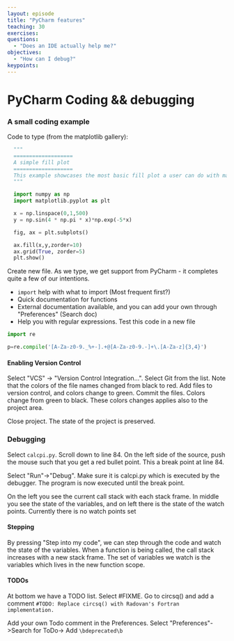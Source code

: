 ```yaml
---
layout: episode
title: "PyCharm features"
teaching: 30
exercises: 
questions:
  - "Does an IDE actually help me?"
objectives:
  - "How can I debug?"
keypoints:
---
```


# PyCharm Coding && debugging

### A small coding example

Code to type (from the matplotlib gallery):
```python
  """
  ===================
  A simple fill plot
  ===================
  This example showcases the most basic fill plot a user can do with matplotlib
  """

  import numpy as np
  import matplotlib.pyplot as plt

  x = np.linspace(0,1,500)
  y = np.sin(4 * np.pi * x)*np.exp(-5*x)

  fig, ax = plt.subplots()

  ax.fill(x,y,zorder=10)
  ax.grid(True, zorder=5)
  plt.show()

```
Create new file. As we type, we get support from PyCharm - it completes quite a few of our intentions.
 - ```import``` help with what to import (Most frequent first?)
 - Quick documentation for functions
 - External documentation available, and you can add your own through "Preferences" (Search doc)
 - Help you with regular expressions. Test this code in a new file
 
 ``` python
import re

p=re.compile('[A-Za-z0-9._%+-].+@[A-Za-z0-9.-]+\.[A-Za-z]{3,4}')
```
#### Enabling Version Control
Select "VCS" -> "Version Control Integration...". Select Git from the list. Note that the colors
of the file names changed from black to red.
Add files to version control, and colors change to green.
Commit the files. Colors change from green to black. These colors changes applies also to the
project area.

Close project. The state of the project is preserved.


### Debugging
Select ```calcpi.py```. Scroll down to line 84. On the left side of the source, push the mouse
such that you get a red bullet point. This a break point at line 84.

Select "Run"->"Debug". Make sure it is calcpi.py which is executed by the debugger. The program
is now executed until the break point.

On the left you see the current call stack with each stack frame. In middle you see the state of
the variables, and on left there is the state of the watch points. Currently there is no watch
points set

#### Stepping
By pressing "Step into my code", we can step through the code and watch the state of the
variables. When a function is being called, the call stack increases with a new stack frame.
The set of variables we watch is the variables which lives in the new function scope.


#### TODOs
At bottom we have a TODO list. Select #FIXME.
Go to circsq() and add a comment ```#TODO: Replace circsq() with Radovan's Fortran implementation.```

Add your own Todo comment in the Preferences.
Select "Preferences"->Search for ToDo-> Add ```\bdeprecated\b```

